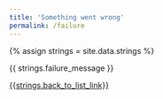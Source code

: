 ```yaml
---
title: 'Something went wrong'
permalink: /failure
---
```

<div style="grid-column: 2 / span 6">

<style> 
{% include css/styles.css %}
main > header { grid-column: 2 / span 6; }
</style>

{% assign strings = site.data.strings %}
<div>
{{ strings.failure_message }}
</div>


<a href="../course-list">{{strings.back_to_list_link}}</a>
</div>
